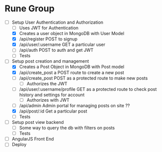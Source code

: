 # Rune Group


* [ ] Setup User Authentication and Authorization
  * [ ] Uses JWT for Authentication
  * [x] Creates a user object in MongoDB with User Model
  * [x] /api/register POST to signup
  * [x] /api/user/:username GET a particular user
  * [ ] /api/auth POST to auth and get JWT
  * [ ] Tests

* [ ] Setup post creation and management
  * [x] Creates a Post Object in MongoDB with Post model
  * [x] /api/create_post a POST route to create a new post
  * [ ] /api/create_post POST as a protected route to make new posts
    * [ ] Authorizes the JWT
  * [ ] /api/user/:username/profile GET as a protected route to check post history and settings for account
    * [ ] Authorizes with JWT
  * [ ] /api/admin Admin portal for managing posts on site ??
  * [x] /api/post/:id Get a particular post
  * [ ] Tests

* [ ] Setup post view backend
  * [ ] Some way to query the db with filters on posts
  * [ ] Tests

* [ ] AngularJS Front End
* [ ] Deploy
